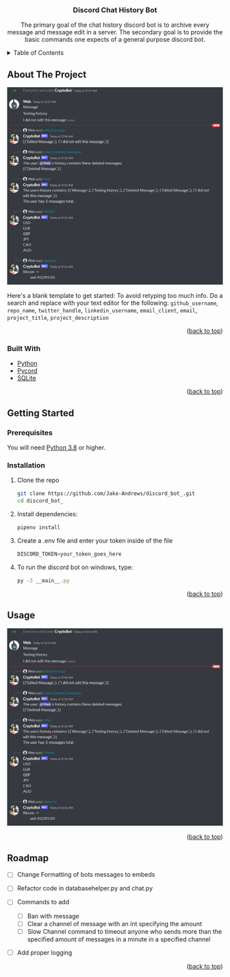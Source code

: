 <div id="top"></div>
<!-- PROJECT LOGO -->
<br />
<div align="center">


<h3 align="center">Discord Chat History Bot</h3>

  <p align="center">
    The primary goal of the chat history discord bot is to archive every message and message edit in a server. The secondary goal is to provide the basic commands one expects of a general purpose discord bot. 
  </p>
</div>



<!-- TABLE OF CONTENTS -->
<details>
  <summary>Table of Contents</summary>
  <ol>
    <li>
      <a href="#about-the-project">About The Project</a>
      <ul>
        <li><a href="#built-with">Built With</a></li>
      </ul>
    </li>
    <li>
      <a href="#getting-started">Getting Started</a>
      <ul>
        <li><a href="#prerequisites">Prerequisites</a></li>
        <li><a href="#installation">Installation</a></li>
      </ul>
    </li>
    <li><a href="#usage">Usage</a></li>
    <li><a href="#roadmap">Roadmap</a></li>
    <li><a href="#contributing">Contributing</a></li>
    <li><a href="#license">License</a></li>
    <li><a href="#contact">Contact</a></li>
    <li><a href="#acknowledgments">Acknowledgments</a></li>
  </ol>
</details>



<!-- ABOUT THE PROJECT -->
## About The Project

![Product Name Screen Shot][bot-screenshot]

Here's a blank template to get started: To avoid retyping too much info. Do a search and replace with your text editor for the following: `github_username`, `repo_name`, `twitter_handle`, `linkedin_username`, `email_client`, `email`, `project_title`, `project_description`

<p align="right">(<a href="#top">back to top</a>)</p>



### Built With

* [Python](https://www.python.org/)
* [Pycord](https://docs.pycord.dev/en/master/)
* [SQLite](https://www.sqlite.org/index.html)

<p align="right">(<a href="#top">back to top</a>)</p>



<!-- GETTING STARTED -->
## Getting Started
### Prerequisites

 You will need [Python 3.8](https://www.python.org/downloads/release/python-3813/) or higher. 

### Installation

1. Clone the repo
   ```sh
   git clone https://github.com/Jake-Andrews/discord_bot_.git 
   cd discord_bot_
   ```
2. Install dependencies:
   ```sh
   pipenv install
   ```
3. Create a .env file and enter your token inside of the file
   ```js
   DISCORD_TOKEN=your_token_goes_here
   ```
4. To run the discord bot on windows, type:
   ```js
   py -3 __main__.py
   ```

<p align="right">(<a href="#top">back to top</a>)</p>



<!-- USAGE EXAMPLES -->
## Usage

![Product Name Screen Shot][bot-screenshot]

<p align="right">(<a href="#top">back to top</a>)</p>



<!-- ROADMAP -->
## Roadmap

- [ ] Change Formatting of bots messages to embeds
- [ ] Refactor code in databasehelper.py and chat.py
- [ ] Commands to add
    - [ ] Ban with message
    - [ ] Clear a channel of message with an int specifying the amount
    - [ ] Slow Channel command to timeout anyone who sends more than the specified amount of messages in a minute in a specified channel
- [ ] Add proper logging


<p align="right">(<a href="#top">back to top</a>)</p>



<!-- MARKDOWN LINKS & IMAGES -->
<!-- https://www.markdownguide.org/basic-syntax/#reference-style-links -->
[bot-screenshot]: images/basic_usage.png
